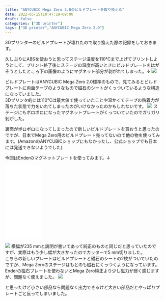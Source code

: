 ```yaml
---
title: "ANYCUBIC Mega Zero 2.0のビルドプレートを取り換える"
date: 2022-05-15T10:47:19+09:00
draft: false
categories: ["3D printer"]
tags: ["3D printer","ANYCUBIC Mega Zero 2.0"]
---
```


3Dプリンターのビルドプレートが壊れたので取り換えた際の記録をしておきます。

久しぶりにABSを使おうと思ってステージ温度を110℃まで上げてプリントしようとして、プリント終了後にステージの温度が高いときにビルドプレートをはがそうとしたところ下の画像のようにマグネット部分が剥がれてしまった。↓
![](../img/3d-printer_broken_plate.jpg)

ビルドプレートはANYCUBIC Mega Zero 2.0標準のもので、見てみるとビルドプレートに両面テープのようなもので磁石のシートがくっついているような構造になっていました。  
3Dプリンタ的には110℃は最大値で使っていたことや温かくてテープの粘着力が落ちた状態で力をいれてしまったのがいけなかったのかもしれないです。
![](../img/3d-printer_stage.jpg)
ステージにもボロボロになったマグネットプレートがくっついていたのでガリガリ剝がした。

裏面がボロボロになってしまったので新しいビルドプレートを買おうと思ったのですが、日本でMega Zero用のビルドプレート売ってないので他の物を使ってみます。(AmazonのANYCUBICショップにもなかったし、公式ショップでも日本には発送できないようでした)

今回はEnderのマグネットプレートを使ってみます。↓
<iframe sandbox="allow-popups allow-scripts allow-modals allow-forms allow-same-origin" style="width:120px;height:240px;" marginwidth="0" marginheight="0" scrolling="no" frameborder="0" src="//rcm-fe.amazon-adsystem.com/e/cm?lt1=_blank&bc1=000000&IS2=1&bg1=FFFFFF&fc1=000000&lc1=0000FF&t=mmaakkyyii-22&language=ja_JP&o=9&p=8&l=as4&m=amazon&f=ifr&ref=as_ss_li_til&asins=B085NK3KQ8&linkId=d081d0db65fa41ddbd8e341bfa408b7d"></iframe>

![](../img/3d-printer_new_plate.jpg)
横幅が235 mmと説明が書いてあって純正のものと同じだと思っていたのですが、実際はもう少し幅が大きかったのでカッターで5 mm切りました。  
こちらの新しいプレートはビルドプレートと磁石のシートの2枚がついていたのですが、Mega Zeroのステージはもとのも磁石にくっつくようになっています。Enderの磁石プレートを使わないとMega Zero純正より少し磁力が弱く感じますが、問題なく使えました。
![](../img/3d-printer_printing.jpg)

と思ったけど小さい部品なら問題なく出力できるけど大きい部品だとやっぱりプレートごと反ってしまいました。
